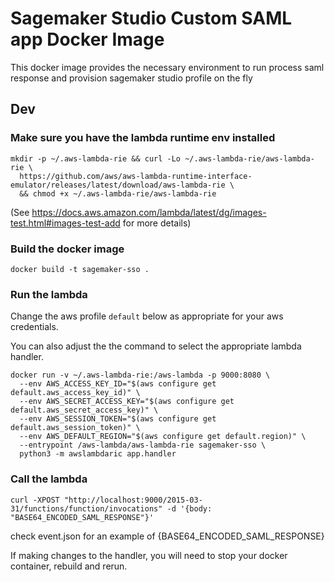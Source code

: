 # Sagemaker Studio Custom SAML app Docker Image

This docker image provides the necessary environment to run process saml response and provision sagemaker studio 
profile on the fly

## Dev

### Make sure you have the lambda runtime env installed

```
mkdir -p ~/.aws-lambda-rie && curl -Lo ~/.aws-lambda-rie/aws-lambda-rie \
  https://github.com/aws/aws-lambda-runtime-interface-emulator/releases/latest/download/aws-lambda-rie \
  && chmod +x ~/.aws-lambda-rie/aws-lambda-rie
```

(See https://docs.aws.amazon.com/lambda/latest/dg/images-test.html#images-test-add for more details)

### Build the docker image

```
docker build -t sagemaker-sso .
```

### Run the lambda

Change the aws profile `default` below as appropriate for your aws credentials.

You can also adjust the the command to select the appropriate lambda handler.

```
docker run -v ~/.aws-lambda-rie:/aws-lambda -p 9000:8080 \
  --env AWS_ACCESS_KEY_ID="$(aws configure get default.aws_access_key_id)" \
  --env AWS_SECRET_ACCESS_KEY="$(aws configure get default.aws_secret_access_key)" \
  --env AWS_SESSION_TOKEN="$(aws configure get default.aws_session_token)" \
  --env AWS_DEFAULT_REGION="$(aws configure get default.region)" \
  --entrypoint /aws-lambda/aws-lambda-rie sagemaker-sso \
  python3 -m awslambdaric app.handler
```

### Call the lambda

```
curl -XPOST "http://localhost:9000/2015-03-31/functions/function/invocations" -d '{body: "BASE64_ENCODED_SAML_RESPONSE"}'
```

check event.json for an example of {BASE64_ENCODED_SAML_RESPONSE}

If making changes to the handler, you will need to stop your docker container, rebuild and rerun.
